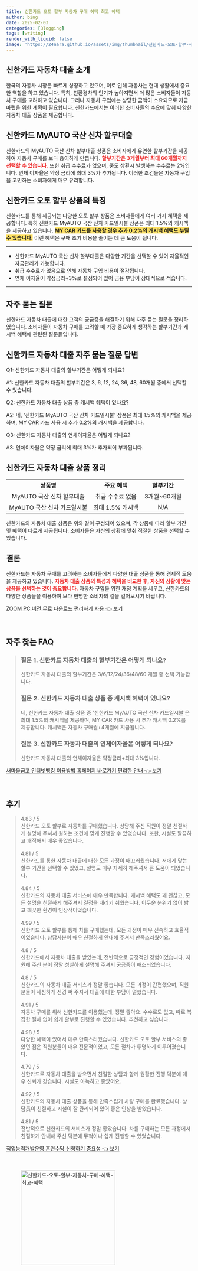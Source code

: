 ```yaml
---
title: 신한카드 오토 할부 자동차 구매 혜택 최고 혜택
author: bing
date: 2025-02-03
categories: [Blogging]
tags: [writing]
render_with_liquid: false
image: 'https://24nara.github.io/assets/img/thumbnail/신한카드-오토-할부-자동차-구매-혜택-최고-혜택.webp'
---
```



<h2 id='신한카드_자동차_대출_소개'>신한카드 자동차 대출 소개</h2>

<p>한국의 자동차 시장은 빠르게 성장하고 있으며, 이로 인해 자동차는 현대 생활에서 중요한 역할을 하고 있습니다. 특히, 친환경차의 인기가 높아지면서 더 많은 소비자들이 자동차 구매를 고려하고 있습니다. 그러나 자동차 구입에는 상당한 금액이 소요되므로 자금 마련을 위한 계획이 필요합니다. 신한카드에서는 이러한 소비자들의 수요에 맞춰 다양한 자동차 대출 상품을 제공합니다.</p>

<h2 id='신한카드_MyAUTO_국산_신차_할부대출'>신한카드 MyAUTO 국산 신차 할부대출</h2>

<p>신한카드의 MyAUTO 국산 신차 할부대출 상품은 소비자에게 유연한 할부기간을 제공하여 자동차 구매를 보다 용이하게 만듭니다. <b><span style="color: #ee2323;">할부기간은 3개월부터 최대 60개월까지 선택할 수 있습니다.</span></b> 또한 취급 수수료가 없으며, 중도 상환시 발생하는 수수료는 2%입니다. 연체 이자율은 약정 금리에 최대 3%가 추가됩니다. 이러한 조건들은 자동차 구입을 고민하는 소비자에게 매우 유리합니다.</p>

<h2 id='신한카드_오토_할부_상품_특징'>신한카드 오토 할부 상품의 특징</h2>

<p>신한카드를 통해 제공되는 다양한 오토 할부 상품은 소비자들에게 여러 가지 혜택을 제공합니다. 특히 신한카드 MyAUTO 국산 신차 카드일시불 상품은 최대 1.5%의 캐시백을 제공하고 있습니다. <b><span style="background-color: #ffe066;">MY CAR 카드를 사용할 경우 추가 0.2%의 캐시백 혜택도 누릴 수 있습니다.</span></b> 이런 혜택은 구매 초기 비용을 줄이는 데 큰 도움이 됩니다.</p>

<hr />

<ul>
    <li>신한카드 MyAUTO 국산 신차 할부대출은 다양한 기간을 선택할 수 있어 자율적인 자금관리가 가능합니다.</li>
    <li>취급 수수료가 없음으로 인해 자동차 구입 비용이 절감됩니다.</li>
    <li>연체 이자율이 약정금리+3%로 설정되어 있어 금융 부담이 상대적으로 적습니다.</li>
</ul>

<hr />

<h2 id='자주_묻는_질문'>자주 묻는 질문</h2>

<p>신한카드 자동차 대출에 대한 고객의 궁금증을 해결하기 위해 자주 묻는 질문을 정리하였습니다. 소비자들이 자동차 구매를 고려할 때 가장 중요하게 생각하는 할부기간과 캐시백 혜택에 관련된 질문들입니다.</p>

<h2 id='신한카드_자동차_대출_자주_묻는_질문_답변'>신한카드 자동차 대출 자주 묻는 질문 답변</h2>

<p>Q1: 신한카드 자동차 대출의 할부기간은 어떻게 되나요?</p>

<p>A1: 신한카드 자동차 대출의 할부기간은 3, 6, 12, 24, 36, 48, 60개월 중에서 선택할 수 있습니다.</p>

<p>Q2: 신한카드 자동차 대출 상품 중 캐시백 혜택이 있나요?</p>

<p>A2: 네, '신한카드 MyAUTO 국산 신차 카드일시불' 상품은 최대 1.5%의 캐시백을 제공하며, MY CAR 카드 사용 시 추가 0.2%의 캐시백을 제공합니다.</p>

<p>Q3: 신한카드 자동차 대출의 연체이자율은 어떻게 되나요?</p>

<p>A3: 연체이자율은 약정 금리에 최대 3%가 추가되어 부과됩니다.</p>

<h2 id='신한카드_자동차_대출_상품_정리'>신한카드 자동차 대출 상품 정리</h2>

<table>
    <tr>
        <td style="text-align: center; height: 17px;"><b>상품명</b></td>
        <td style="text-align: center; height: 17px;"><b>주요 혜택</b></td>
        <td style="text-align: center; height: 17px;"><b>할부기간</b></td>
    </tr>
    <tr>
        <td style="text-align: center; height: 17px;">MyAUTO 국산 신차 할부대출</td>
        <td style="text-align: center; height: 17px;">취급 수수료 없음</td>
        <td style="text-align: center; height: 17px;">3개월~60개월</td>
    </tr>
    <tr>
        <td style="text-align: center; height: 17px;">MyAUTO 국산 신차 카드일시불</td>
        <td style="text-align: center; height: 17px;">최대 1.5% 캐시백</td>
        <td style="text-align: center; height: 17px;">N/A</td>
    </tr>
</table>

<p>신한카드의 자동차 대출 상품은 위와 같이 구성되어 있으며, 각 상품에 따라 할부 기간 및 혜택이 다르게 제공됩니다. 소비자들은 자신의 상황에 맞춰 적절한 상품을 선택할 수 있습니다.</p>

<h2 id='결론'>결론</h2>

<p>신한카드는 자동차 구매를 고려하는 소비자들에게 다양한 대출 상품을 통해 경제적 도움을 제공하고 있습니다. <b><span style="color: #ee2323;">자동차 대출 상품의 특성과 혜택을 비교한 후, 자신의 상황에 맞는 상품을 선택하는 것이 중요합니다.</span></b> 자동차 구입을 위한 재정 계획을 세우고, 신한카드의 다양한 상품들을 이용하여 보다 현명한 소비자의 길을 걸어보시기 바랍니다.</p>


<p><a class="click-button" title="ZOOM PC 버전 무료 다운로드 편리하게 사용" href="https://24nara.github.io/posts/ZOOM-PC-%EB%B2%84%EC%A0%84-%EB%AC%B4%EB%A3%8C-%EB%8B%A4%EC%9A%B4%EB%A1%9C%EB%93%9C-%ED%8E%B8%EB%A6%AC%ED%95%98%EA%B2%8C-%EC%82%AC%EC%9A%A9/" rel="dofollow">ZOOM PC 버전 무료 다운로드 편리하게 사용 👈 보기</a></p><br>
<h2 id='자주_찾는_FAQ'>자주 찾는 FAQ</h2>
<div itemscope="" itemtype="https://schema.org/FAQPage"> 
<blockquote> 
<div itemscope="" itemprop="mainEntity" itemtype="https://schema.org/Question"> 
<h3 itemprop="name">질문 1. 신한카드 자동차 대출의 할부기간은 어떻게 되나요?</h3> 
<div itemscope="" itemprop="acceptedAnswer" itemtype="https://schema.org/Answer"> 
<span itemprop="text"> 
<p>신한카드 자동차 대출의 할부기간은 3/6/12/24/36/48/60 개월 중 선택 가능합니다.</p> 
</span> 
</div> 
</div> 

<div itemscope="" itemprop="mainEntity" itemtype="https://schema.org/Question"> 
<h3 itemprop="name">질문 2. 신한카드 자동차 대출 상품 중 캐시백 혜택이 있나요?</h3> 
<div itemscope="" itemprop="acceptedAnswer" itemtype="https://schema.org/Answer"> 
<span itemprop="text"> 
<p>네, 신한카드 자동차 대출 상품 중 '신한카드 MyAUTO 국산 신차 카드일시불'은 최대 1.5%의 캐시백을 제공하며, MY CAR 카드 사용 시 추가 캐시백 0.2%를 제공합니다. 캐시백은 자동차 구매월+4개월에 지급됩니다.</p> 
</span> 
</div> 
</div> 

<div itemscope="" itemprop="mainEntity" itemtype="https://schema.org/Question"> 
<h3 itemprop="name">질문 3. 신한카드 자동차 대출의 연체이자율은 어떻게 되나요?</h3> 
<div itemscope="" itemprop="acceptedAnswer" itemtype="https://schema.org/Answer"> 
<span itemprop="text"> 
<p>신한카드 자동차 대출의 연체이자율은 약정금리+최대 3%입니다.</p> 
</span> 
</div> 
</div> 
</blockquote> 
</div>
<p><a class="click-button" title="새마을금고 인터넷뱅킹 이용방법 홈페이지 바로가기 편리한 안내" href="https://24nara.github.io/posts/%EC%83%88%EB%A7%88%EC%9D%84%EA%B8%88%EA%B3%A0-%EC%9D%B8%ED%84%B0%EB%84%B7%EB%B1%85%ED%82%B9-%EC%9D%B4%EC%9A%A9%EB%B0%A9%EB%B2%95-%ED%99%88%ED%8E%98%EC%9D%B4%EC%A7%80-%EB%B0%94%EB%A1%9C%EA%B0%80%EA%B8%B0-%ED%8E%B8%EB%A6%AC%ED%95%9C-%EC%95%88%EB%82%B4/" rel="dofollow">새마을금고 인터넷뱅킹 이용방법 홈페이지 바로가기 편리한 안내 👈 보기</a></p><br>
<h2 id='후기'>후기</h2>
<div itemscope itemtype="https://schema.org/Product">
  <blockquote>
  <div itemprop="review" itemscope itemtype="https://schema.org/Review">
      <div itemprop="reviewRating" itemscope itemtype="https://schema.org/Rating"> <span itemprop="ratingValue">4.83</span> / <span itemprop="bestRating">5</span> </div>
      <span itemprop="reviewBody">신한카드 오토 할부로 자동차를 구매했습니다. 상담해 주신 직원이 정말 친절하게 설명해 주셔서 원하는 조건에 맞게 진행할 수 있었습니다. 또한, 시설도 깔끔하고 쾌적해서 매우 좋았습니다.</span>
  </div>
  <br>
  <div itemprop="review" itemscope itemtype="https://schema.org/Review">
      <div itemprop="reviewRating" itemscope itemtype="https://schema.org/Rating"> <span itemprop="ratingValue">4.81</span> / <span itemprop="bestRating">5</span> </div>
      <span itemprop="reviewBody">신한카드를 통한 자동차 대출에 대한 모든 과정이 매끄러웠습니다. 저에게 맞는 할부 기간을 선택할 수 있었고, 설명도 매우 자세히 해주셔서 큰 도움이 되었습니다.</span>
  </div>
  <br>
  <div itemprop="review" itemscope itemtype="https://schema.org/Review">
      <div itemprop="reviewRating" itemscope itemtype="https://schema.org/Rating"> <span itemprop="ratingValue">4.84</span> / <span itemprop="bestRating">5</span> </div>
      <span itemprop="reviewBody">신한카드의 자동차 대출 서비스에 매우 만족합니다. 캐시백 혜택도 꽤 괜찮고, 모든 설명을 친절하게 해주셔서 결정을 내리기 쉬웠습니다. 어두운 분위기 없이 밝고 깨끗한 환경이 인상적이었습니다.</span>
  </div>
  <br>
  <div itemprop="review" itemscope itemtype="https://schema.org/Review">
      <div itemprop="reviewRating" itemscope itemtype="https://schema.org/Rating"> <span itemprop="ratingValue">4.99</span> / <span itemprop="bestRating">5</span> </div>
      <span itemprop="reviewBody">신한카드 오토 할부를 통해 차를 구매했는데, 모든 과정이 매우 신속하고 효율적이었습니다. 상담사분이 매우 친절하게 안내해 주셔서 만족스러웠어요.</span>
  </div>
  <br>
  <div itemprop="review" itemscope itemtype="https://schema.org/Review">
      <div itemprop="reviewRating" itemscope itemtype="https://schema.org/Rating"> <span itemprop="ratingValue">4.8</span> / <span itemprop="bestRating">5</span> </div>
      <span itemprop="reviewBody">신한카드에서 자동차 대출을 받았는데, 전반적으로 긍정적인 경험이었습니다. 지원해 주신 분이 정말 성실하게 설명해 주셔서 궁금증이 해소되었습니다.</span>
  </div>
  <br>
  <div itemprop="review" itemscope itemtype="https://schema.org/Review">
      <div itemprop="reviewRating" itemscope itemtype="https://schema.org/Rating"> <span itemprop="ratingValue">4.8</span> / <span itemprop="bestRating">5</span> </div>
      <span itemprop="reviewBody">신한카드의 자동차 대출 서비스가 정말 좋습니다. 모든 과정이 간편했으며, 직원분들이 세심하게 신경 써 주셔서 대출에 대한 부담이 덜했습니다.</span>
  </div>
  <br>
  <div itemprop="review" itemscope itemtype="https://schema.org/Review">
      <div itemprop="reviewRating" itemscope itemtype="https://schema.org/Rating"> <span itemprop="ratingValue">4.91</span> / <span itemprop="bestRating">5</span> </div>
      <span itemprop="reviewBody">자동차 구매를 위해 신한카드를 이용했는데, 정말 좋아요. 수수료도 없고, 따로 복잡한 절차 없이 쉽게 할부로 진행할 수 있었습니다. 추천하고 싶습니다.</span>
  </div>
  <br>
  <div itemprop="review" itemscope itemtype="https://schema.org/Review">
      <div itemprop="reviewRating" itemscope itemtype="https://schema.org/Rating"> <span itemprop="ratingValue">4.98</span> / <span itemprop="bestRating">5</span> </div>
      <span itemprop="reviewBody">다양한 혜택이 있어서 매우 만족스러웠습니다. 신한카드 오토 할부 서비스의 좋았던 점은 직원분들이 매우 전문적이었고, 모든 절차가 투명하게 이루어졌습니다.</span>
  </div>
  <br>
  <div itemprop="review" itemscope itemtype="https://schema.org/Review">
      <div itemprop="reviewRating" itemscope itemtype="https://schema.org/Rating"> <span itemprop="ratingValue">4.79</span> / <span itemprop="bestRating">5</span> </div>
      <span itemprop="reviewBody">신한카드로 자동차 대출을 받으면서 친절한 상담과 함께 원활한 진행 덕분에 매우 신뢰가 갔습니다. 시설도 아늑하고 좋았어요.</span>
  </div>
  <br>
  <div itemprop="review" itemscope itemtype="https://schema.org/Review">
      <div itemprop="reviewRating" itemscope itemtype="https://schema.org/Rating"> <span itemprop="ratingValue">4.92</span> / <span itemprop="bestRating">5</span> </div>
      <span itemprop="reviewBody">신한카드의 자동차 대출 상품을 통해 만족스럽게 차량 구매를 완료했습니다. 상담员이 친절하고 시설이 잘 관리되어 있어 좋은 인상을 받았습니다.</span>
  </div>
  <br>
  <div itemprop="review" itemscope itemtype="https://schema.org/Review">
      <div itemprop="reviewRating" itemscope itemtype="https://schema.org/Rating"> <span itemprop="ratingValue">4.81</span> / <span itemprop="bestRating">5</span> </div>
      <span itemprop="reviewBody">전반적으로 신한카드의 서비스가 정말 좋았습니다. 차를 구매하는 모든 과정에서 친절하게 안내해 주신 덕분에 무척이나 쉽게 진행할 수 있었습니다.</span>
  </div>
  </blockquote>
</div>
<p><a class="click-button" title="직업능력개발운영 훈련수당 신청하기 중요성" href="https://24nara.github.io/posts/%EC%A7%81%EC%97%85%EB%8A%A5%EB%A0%A5%EA%B0%9C%EB%B0%9C%EC%9A%B4%EC%98%81-%ED%9B%88%EB%A0%A8%EC%88%98%EB%8B%B9-%EC%8B%A0%EC%B2%AD%ED%95%98%EA%B8%B0-%EC%A4%91%EC%9A%94%EC%84%B1/" rel="dofollow">직업능력개발운영 훈련수당 신청하기 중요성 👈 보기</a></p><br>
<figure class="image"><img src="https://24nara.github.io/assets/img/thumbnail/신한카드-오토-할부-자동차-구매-혜택-최고-혜택.webp" alt="신한카드-오토-할부-자동차-구매-혜택-최고-혜택" width="256" height="256"></figure>